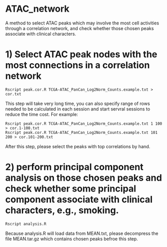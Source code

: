 # ATAC_network
A method to select ATAC peaks which may involve the most cell activities through a correlation network, and check whether those chosen peaks associate with clinical characters.

# 1) Select ATAC peak nodes with the most connections in a correlation network
```
Rscript peak.cor.R TCGA-ATAC_PanCan_Log2Norm_Counts.example.txt > cor.txt
```
This step will take very long time, you can also specify range of rows needed to be calculated in each session and start servral sessions to reduce the time cost. For example:
```
Rscript peak.cor.R TCGA-ATAC_PanCan_Log2Norm_Counts.example.txt 1 100 > cor.1-100.txt
Rscript peak.cor.R TCGA-ATAC_PanCan_Log2Norm_Counts.example.txt 101 200 > cor.101-200.txt
```
After this step, please select the peaks with top correlations by hand.

# 2) perform principal component analysis on those chosen peaks and check whether some principal component associate with clinical characters, e.g., smoking.

```
Rscript analysis.R
```
Because analysis.R will load data from MEAN.txt, please decompress the file MEAN.tar.gz which contains chosen peaks befroe this step.
